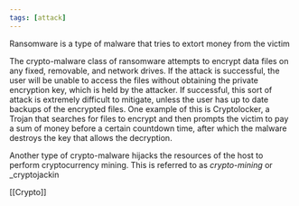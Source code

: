 ```yaml
---
tags: [attack]
---
```

Ransomware is a type of malware that tries to extort money from the victim

The crypto-malware class of ransomware attempts to encrypt data files on any fixed, removable, and network drives. If the attack is successful, the user will be unable to access the files without obtaining the private encryption key, which is held by the attacker. If successful, this sort of attack is extremely difficult to mitigate, unless the user has up to date backups of the encrypted files. One example of this is Cryptolocker, a Trojan that searches for files to encrypt and then prompts the victim to pay a sum of money before a certain countdown time, after which the malware destroys the key that allows the decryption.

Another type of crypto-malware hijacks the resources of the host to perform cryptocurrency mining. This is referred to as _crypto-mining_ or _cryptojackin

[[Crypto]]